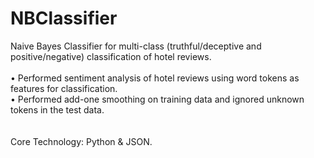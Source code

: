 # NBClassifier
Naive Bayes Classifier for multi-class (truthful/deceptive and positive/negative) classification of hotel reviews.
<br/>
<br/>
•	Performed sentiment analysis of hotel reviews using word tokens as features for classification.<br/>
•	Performed add-one smoothing on training data and ignored unknown tokens in the test data.<br/>
<br/>
<br/>
Core Technology: Python &amp; JSON.
<br/>
<br/>
